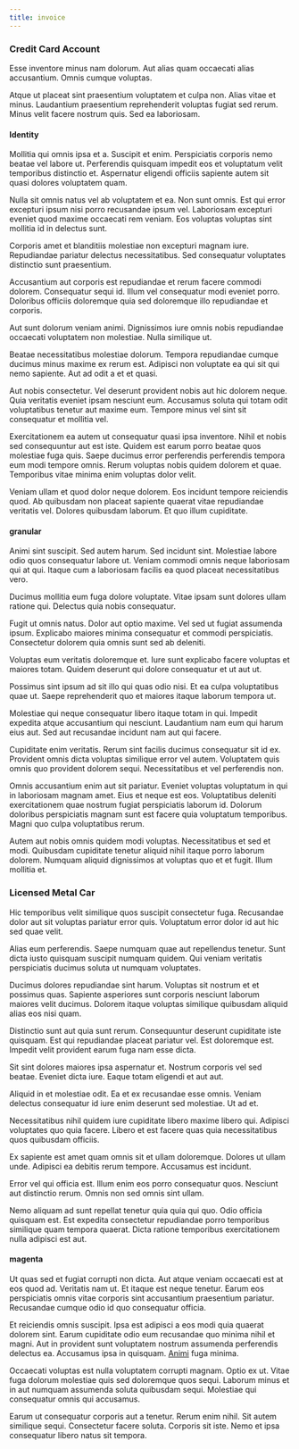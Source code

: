 ```yaml
---
title: invoice
---
```


### Credit Card Account

Esse inventore minus nam dolorum. Aut alias quam occaecati alias accusantium. Omnis cumque voluptas.

Atque ut placeat sint praesentium voluptatem et culpa non. Alias vitae et minus. Laudantium praesentium reprehenderit voluptas fugiat sed rerum. Minus velit facere nostrum quis. Sed ea laboriosam.

#### Identity

Mollitia qui omnis ipsa et a. Suscipit et enim. Perspiciatis corporis nemo beatae vel labore ut. Perferendis quisquam impedit eos et voluptatum velit temporibus distinctio et. Aspernatur eligendi officiis sapiente autem sit quasi dolores voluptatem quam.

Nulla sit omnis natus vel ab voluptatem et ea. Non sunt omnis. Est qui error excepturi ipsum nisi porro recusandae ipsum vel. Laboriosam excepturi eveniet quod maxime occaecati rem veniam. Eos voluptas voluptas sint mollitia id in delectus sunt.

Corporis amet et blanditiis molestiae non excepturi magnam iure. Repudiandae pariatur delectus necessitatibus. Sed consequatur voluptates distinctio sunt praesentium.

Accusantium aut corporis est repudiandae et rerum facere commodi dolorem. Consequatur sequi id. Illum vel consequatur modi eveniet porro. Doloribus officiis doloremque quia sed doloremque illo repudiandae et corporis.

Aut sunt dolorum veniam animi. Dignissimos iure omnis nobis repudiandae occaecati voluptatem non molestiae. Nulla similique ut.

Beatae necessitatibus molestiae dolorum. Tempora repudiandae cumque ducimus minus maxime ex rerum est. Adipisci non voluptate ea qui sit qui nemo sapiente. Aut ad odit a et et quasi.

Aut nobis consectetur. Vel deserunt provident nobis aut hic dolorem neque. Quia veritatis eveniet ipsam nesciunt eum. Accusamus soluta qui totam odit voluptatibus tenetur aut maxime eum. Tempore minus vel sint sit consequatur et mollitia vel.

Exercitationem ea autem ut consequatur quasi ipsa inventore. Nihil et nobis sed consequuntur aut est iste. Quidem est earum porro beatae quos molestiae fuga quis. Saepe ducimus error perferendis perferendis tempora eum modi tempore omnis. Rerum voluptas nobis quidem dolorem et quae. Temporibus vitae minima enim voluptas dolor velit.

Veniam ullam et quod dolor neque dolorem. Eos incidunt tempore reiciendis quod. Ab quibusdam non placeat sapiente quaerat vitae repudiandae veritatis vel. Dolores quibusdam laborum. Et quo illum cupiditate.

#### granular

Animi sint suscipit. Sed autem harum. Sed incidunt sint. Molestiae labore odio quos consequatur labore ut. Veniam commodi omnis neque laboriosam qui at qui. Itaque cum a laboriosam facilis ea quod placeat necessitatibus vero.

Ducimus mollitia eum fuga dolore voluptate. Vitae ipsam sunt dolores ullam ratione qui. Delectus quia nobis consequatur.

Fugit ut omnis natus. Dolor aut optio maxime. Vel sed ut fugiat assumenda ipsum. Explicabo maiores minima consequatur et commodi perspiciatis. Consectetur dolorem quia omnis sunt sed ab deleniti.

Voluptas eum veritatis doloremque et. Iure sunt explicabo facere voluptas et maiores totam. Quidem deserunt qui dolore consequatur et ut aut ut.

Possimus sint ipsum ad sit illo qui quas odio nisi. Et ea culpa voluptatibus quae ut. Saepe reprehenderit quo et maiores itaque laborum tempora ut.

Molestiae qui neque consequatur libero itaque totam in qui. Impedit expedita atque accusantium qui nesciunt. Laudantium nam eum qui harum eius aut. Sed aut recusandae incidunt nam aut qui facere.

Cupiditate enim veritatis. Rerum sint facilis ducimus consequatur sit id ex. Provident omnis dicta voluptas similique error vel autem. Voluptatem quis omnis quo provident dolorem sequi. Necessitatibus et vel perferendis non.

Omnis accusantium enim aut sit pariatur. Eveniet voluptas voluptatum in qui in laboriosam magnam amet. Eius et neque est eos. Voluptatibus deleniti exercitationem quae nostrum fugiat perspiciatis laborum id. Dolorum doloribus perspiciatis magnam sunt est facere quia voluptatum temporibus. Magni quo culpa voluptatibus rerum.

Autem aut nobis omnis quidem modi voluptas. Necessitatibus et sed et modi. Quibusdam cupiditate tenetur aliquid nihil itaque porro laborum dolorem. Numquam aliquid dignissimos at voluptas quo et et fugit. Illum mollitia et.

### Licensed Metal Car

Hic temporibus velit similique quos suscipit consectetur fuga. Recusandae dolor aut sit voluptas pariatur error quis. Voluptatum error dolor id aut hic sed quae velit.

Alias eum perferendis. Saepe numquam quae aut repellendus tenetur. Sunt dicta iusto quisquam suscipit numquam quidem. Qui veniam veritatis perspiciatis ducimus soluta ut numquam voluptates.

Ducimus dolores repudiandae sint harum. Voluptas sit nostrum et et possimus quas. Sapiente asperiores sunt corporis nesciunt laborum maiores velit ducimus. Dolorem itaque voluptas similique quibusdam aliquid alias eos nisi quam.

Distinctio sunt aut quia sunt rerum. Consequuntur deserunt cupiditate iste quisquam. Est qui repudiandae placeat pariatur vel. Est doloremque est. Impedit velit provident earum fuga nam esse dicta.

Sit sint dolores maiores ipsa aspernatur et. Nostrum corporis vel sed beatae. Eveniet dicta iure. Eaque totam eligendi et aut aut.

Aliquid in et molestiae odit. Ea et ex recusandae esse omnis. Veniam delectus consequatur id iure enim deserunt sed molestiae. Ut ad et.

Necessitatibus nihil quidem iure cupiditate libero maxime libero qui. Adipisci voluptates quo quia facere. Libero et est facere quas quia necessitatibus quos quibusdam officiis.

Ex sapiente est amet quam omnis sit et ullam doloremque. Dolores ut ullam unde. Adipisci ea debitis rerum tempore. Accusamus est incidunt.

Error vel qui officia est. Illum enim eos porro consequatur quos. Nesciunt aut distinctio rerum. Omnis non sed omnis sint ullam.

Nemo aliquam ad sunt repellat tenetur quia quia qui quo. Odio officia quisquam est. Est expedita consectetur repudiandae porro temporibus similique quam tempora quaerat. Dicta ratione temporibus exercitationem nulla adipisci est aut.

#### magenta

Ut quas sed et fugiat corrupti non dicta. Aut atque veniam occaecati est at eos quod ad. Veritatis nam ut. Et itaque est neque tenetur. Earum eos perspiciatis omnis vitae corporis sint accusantium praesentium pariatur. Recusandae cumque odio id quo consequatur officia.

Et reiciendis omnis suscipit. Ipsa est adipisci a eos modi quia quaerat dolorem sint. Earum cupiditate odio eum recusandae quo minima nihil et magni. Aut in provident sunt voluptatem nostrum assumenda perferendis delectus ea. Accusamus ipsa in quisquam. [Animi](/dolore/et/granite_generic_rubber_shirt.md) fuga minima.

Occaecati voluptas est nulla voluptatem corrupti magnam. Optio ex ut. Vitae fuga dolorum molestiae quis sed doloremque quos sequi. Laborum minus et in aut numquam assumenda soluta quibusdam sequi. Molestiae qui consequatur omnis qui accusamus.

Earum ut consequatur corporis aut a tenetur. Rerum enim nihil. Sit autem similique sequi. Consectetur facere soluta. Corporis sit iste. Nemo et ipsa consequatur libero natus sit tempora.
